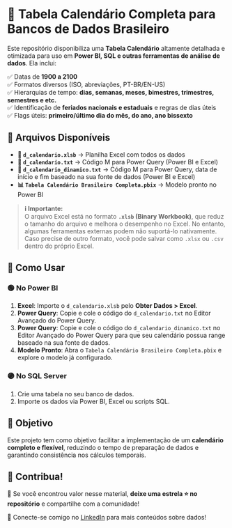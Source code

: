 # 📅 Tabela Calendário Completa para Bancos de Dados Brasileiro  

Este repositório disponibiliza uma **Tabela Calendário** altamente detalhada e otimizada para uso em **Power BI, SQL e outras ferramentas de análise de dados**. Ela inclui:  

✅ Datas de **1900 a 2100**  
✅ Formatos diversos (ISO, abreviações, PT-BR/EN-US)  
✅ Hierarquias de tempo: **dias, semanas, meses, bimestres, trimestres, semestres e etc.**  
✅ Identificação de **feriados nacionais e estaduais** e regras de dias úteis  
✅ Flags úteis: **primeiro/último dia do mês, do ano, ano bissexto**  

## 📂 Arquivos Disponíveis  

- **📄 `d_calendario.xlsb`** → Planilha Excel com todos os dados  
- **📜 `d_calendario.txt`** → Código M para Power Query (Power BI e Excel)
- **📜 `d_calendario_dinamico.txt`** → Código M para Power Query, data de início e fim baseado na sua fonte de dados (Power BI e Excel) 
- **📊 `Tabela Calendário Brasileiro Completa.pbix`** → Modelo pronto no Power BI  

> **ℹ️ Importante:**  
> O arquivo Excel está no formato **`.xlsb` (Binary Workbook)**, que reduz o tamanho do arquivo e melhora o desempenho no Excel. No entanto, algumas ferramentas externas podem não suportá-lo nativamente. Caso precise de outro formato, você pode salvar como `.xlsx` ou `.csv` dentro do próprio Excel.

## 📌 Como Usar  

### 🟢 No Power BI  
1. **Excel**: Importe o `d_calendario.xlsb` pelo **Obter Dados > Excel**.  
2. **Power Query**: Copie e cole o código do `d_calendario.txt` no Editor Avançado do Power Query.  
3. **Power Query**: Copie e cole o código do `d_calendario_dinamico.txt` no Editor Avançado do Power Query para que seu calendário possua range baseado na sua fonte de dados.
4. **Modelo Pronto**: Abra o `Tabela Calendário Brasileiro Completa.pbix` e explore o modelo já configurado.  

### 🟣 No SQL Server  
1. Crie uma tabela no seu banco de dados.  
2. Importe os dados via Power BI, Excel ou scripts SQL.  

## 🎯 Objetivo  

Este projeto tem como objetivo facilitar a implementação de um **calendário completo e flexível**, reduzindo o tempo de preparação de dados e garantindo consistência nos cálculos temporais.  

## 🔗 Contribua!  

📢 Se você encontrou valor nesse material, **deixe uma estrela ⭐ no repositório** e compartilhe com a comunidade!  

🚀 Conecte-se comigo no [LinkedIn](https://www.linkedin.com/in/travallons/) para mais conteúdos sobre dados!  
